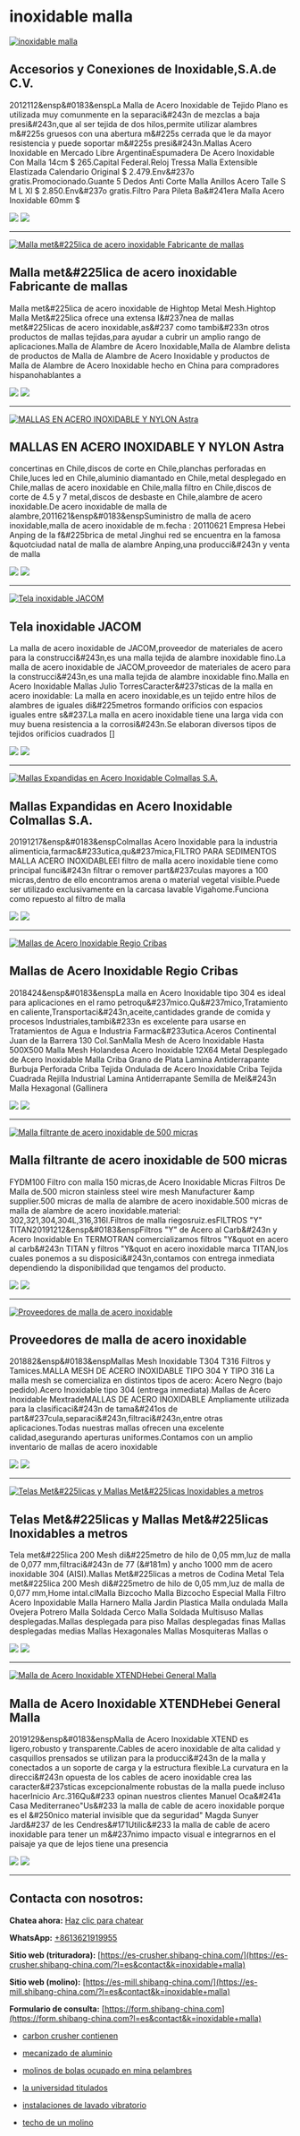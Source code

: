 # inoxidable malla

<a href="https://swt.shibang-china.com/?l=es&img&k=inoxidable+malla" target="_blank">![inoxidable malla](http://static.shibang-china.com/all-800x300/955.jpg)</a>

## Accesorios y Conexiones de Inoxidable,S.A.de C.V.
2012112&ensp&#0183&enspLa Malla de Acero Inoxidable de Tejido Plano es utilizada muy comunmente en la separaci&#243n de mezclas a baja presi&#243n,que al ser tejida de dos hilos,permite utilizar alambres m&#225s gruesos con una abertura m&#225s cerrada que le da mayor resistencia y puede soportar m&#225s presi&#243n.Mallas Acero Inoxidable en Mercado Libre ArgentinaEspumadera De Acero Inoxidable Con Malla 14cm $ 265.Capital Federal.Reloj Tressa Malla Extensible Elastizada Calendario Original $ 2.479.Env&#237o gratis.Promocionado.Guante 5 Dedos Anti Corte Malla Anillos Acero Talle S M L Xl $ 2.850.Env&#237o gratis.Filtro Para Pileta Ba&#241era Malla Acero Inoxidable 60mm $


<a href="https://whatsapp.shibangsoft.com/WhatsApp.php" target="_blank" title="WhatsApp">![](http://static.shibang-china.com/icon/whatsapp.png)</a> <a href="https://swt.shibang-china.com/?l=es&icon&k=inoxidable+malla" target="_blank">![](http://static.shibang-china.com/icon/chat-es.png)</a>

---

<a href="https://swt.shibang-china.com/?l=es&img&k=inoxidable+malla" target="_blank">![Malla met&#225lica de acero inoxidable Fabricante de mallas](http://static.shibang-china.com/all-800x300/105.jpg)</a>

## Malla met&#225lica de acero inoxidable Fabricante de mallas
Malla met&#225lica de acero inoxidable de Hightop Metal Mesh.Hightop Malla Met&#225lica ofrece una extensa l&#237nea de mallas met&#225licas de acero inoxidable,as&#237 como tambi&#233n otros productos de mallas tejidas,para ayudar a cubrir un amplio rango de aplicaciones.Malla de Alambre de Acero Inoxidable,Malla de Alambre delista de productos de Malla de Alambre de Acero Inoxidable y productos de Malla de Alambre de Acero Inoxidable hecho en China para compradores hispanohablantes a


<a href="https://whatsapp.shibangsoft.com/WhatsApp.php" target="_blank" title="WhatsApp">![](http://static.shibang-china.com/icon/whatsapp.png)</a> <a href="https://swt.shibang-china.com/?l=es&icon&k=inoxidable+malla" target="_blank">![](http://static.shibang-china.com/icon/chat-es.png)</a>

---

<a href="https://swt.shibang-china.com/?l=es&img&k=inoxidable+malla" target="_blank">![MALLAS EN ACERO INOXIDABLE Y NYLON Astra](http://static.shibang-china.com/all-800x300/1113.jpg)</a>

## MALLAS EN ACERO INOXIDABLE Y NYLON Astra
concertinas en Chile,discos de corte en Chile,planchas perforadas en Chile,luces led en Chile,aluminio diamantado en Chile,metal desplegado en Chile,mallas de acero inoxidable en Chile,malla filtro en Chile,discos de corte de 4.5 y 7 metal,discos de desbaste en Chile,alambre de acero inoxidable.De acero inoxidable de malla de alambre,2011621&ensp&#0183&enspSuministro de malla de acero inoxidable,malla de acero inoxidable de m.fecha : 20110621 Empresa Hebei Anping de la f&#225brica de metal Jinghui red se encuentra en la famosa &quotciudad natal de malla de alambre Anping,una producci&#243n y venta de malla


<a href="https://whatsapp.shibangsoft.com/WhatsApp.php" target="_blank" title="WhatsApp">![](http://static.shibang-china.com/icon/whatsapp.png)</a> <a href="https://swt.shibang-china.com/?l=es&icon&k=inoxidable+malla" target="_blank">![](http://static.shibang-china.com/icon/chat-es.png)</a>

---

<a href="https://swt.shibang-china.com/?l=es&img&k=inoxidable+malla" target="_blank">![Tela inoxidable JACOM](http://static.shibang-china.com/all-800x300/1519.jpg)</a>

## Tela inoxidable JACOM
La malla de acero inoxidable de JACOM,proveedor de materiales de acero para la construcci&#243n,es una malla tejida de alambre inoxidable fino.La malla de acero inoxidable de JACOM,proveedor de materiales de acero para la construcci&#243n,es una malla tejida de alambre inoxidable fino.Malla en Acero Inoxidable Mallas Julio TorresCaracter&#237sticas de la malla en acero inoxidable: La malla en acero inoxidable,es un tejido entre hilos de alambres de iguales di&#225metros formando orificios con espacios iguales entre s&#237.La malla en acero inoxidable tiene una larga vida con muy buena resistencia a la corrosi&#243n.Se elaboran diversos tipos de tejidos orificios cuadrados []


<a href="https://whatsapp.shibangsoft.com/WhatsApp.php" target="_blank" title="WhatsApp">![](http://static.shibang-china.com/icon/whatsapp.png)</a> <a href="https://swt.shibang-china.com/?l=es&icon&k=inoxidable+malla" target="_blank">![](http://static.shibang-china.com/icon/chat-es.png)</a>

---

<a href="https://swt.shibang-china.com/?l=es&img&k=inoxidable+malla" target="_blank">![Mallas Expandidas en Acero Inoxidable Colmallas S.A.](http://static.shibang-china.com/all-800x300/1163.jpg)</a>

## Mallas Expandidas en Acero Inoxidable Colmallas S.A.
20191217&ensp&#0183&enspColmallas Acero Inoxidable para la industria alimenticia,farmac&#233utica,qu&#237mica,FILTRO PARA SEDIMENTOS MALLA ACERO INOXIDABLEEl filtro de malla acero inoxidable tiene como principal funci&#243n filtrar o remover part&#237culas mayores a 100 micras,dentro de ello encontramos arena o material vegetal visible.Puede ser utilizado exclusivamente en la carcasa lavable Vigahome.Funciona como repuesto al filtro de malla


<a href="https://whatsapp.shibangsoft.com/WhatsApp.php" target="_blank" title="WhatsApp">![](http://static.shibang-china.com/icon/whatsapp.png)</a> <a href="https://swt.shibang-china.com/?l=es&icon&k=inoxidable+malla" target="_blank">![](http://static.shibang-china.com/icon/chat-es.png)</a>

---

<a href="https://swt.shibang-china.com/?l=es&img&k=inoxidable+malla" target="_blank">![Mallas de Acero Inoxidable Regio Cribas](http://static.shibang-china.com/all-800x300/234.jpg)</a>

## Mallas de Acero Inoxidable Regio Cribas
2018424&ensp&#0183&enspLa malla en Acero Inoxidable tipo 304 es ideal para aplicaciones en el ramo petroqu&#237mico.Qu&#237mico,Tratamiento en caliente,Transportaci&#243n,aceite,cantidades grande de comida y procesos Industriales,tambi&#233n es excelente para usarse en Tratamientos de Agua e Industria Farmac&#233utica.Aceros Continental Juan de la Barrera 130 Col.SanMalla Mesh de Acero Inoxidable Hasta 500X500 Malla Mesh Holandesa Acero Inoxidable 12X64 Metal Desplegado de Acero Inoxidable Malla Criba Grano de Plata Lamina Antiderrapante Burbuja Perforada Criba Tejida Ondulada de Acero Inoxidable Criba Tejida Cuadrada Rejilla Industrial Lamina Antiderrapante Semilla de Mel&#243n Malla Hexagonal (Gallinera


<a href="https://whatsapp.shibangsoft.com/WhatsApp.php" target="_blank" title="WhatsApp">![](http://static.shibang-china.com/icon/whatsapp.png)</a> <a href="https://swt.shibang-china.com/?l=es&icon&k=inoxidable+malla" target="_blank">![](http://static.shibang-china.com/icon/chat-es.png)</a>

---

<a href="https://swt.shibang-china.com/?l=es&img&k=inoxidable+malla" target="_blank">![Malla filtrante de acero inoxidable de 500 micras](http://static.shibang-china.com/all-800x300/28.jpg)</a>

## Malla filtrante de acero inoxidable de 500 micras
FYDM100 Filtro con malla 150 micras,de Acero Inoxidable Micras Filtros De Malla de.500 micron stainless steel wire mesh Manufacturer &amp supplier.500 micras de malla de alambre de acero inoxidable.500 micras de malla de alambre de acero inoxidable.material: 302,321,304,304L,316,316l.Filtros de malla riegosruiz.esFILTROS "Y" TITAN20191212&ensp&#0183&enspFiltros "Y" de Acero al Carb&#243n y Acero Inoxidable En TERMOTRAN comercializamos filtros "Y&quot en acero al carb&#243n TITAN y filtros "Y&quot en acero inoxidable marca TITAN,los cuales ponemos a su disposici&#243n,contamos con entrega inmediata dependiendo la disponibilidad que tengamos del producto.


<a href="https://whatsapp.shibangsoft.com/WhatsApp.php" target="_blank" title="WhatsApp">![](http://static.shibang-china.com/icon/whatsapp.png)</a> <a href="https://swt.shibang-china.com/?l=es&icon&k=inoxidable+malla" target="_blank">![](http://static.shibang-china.com/icon/chat-es.png)</a>

---

<a href="https://swt.shibang-china.com/?l=es&img&k=inoxidable+malla" target="_blank">![Proveedores de malla de acero inoxidable](http://static.shibang-china.com/all-800x300/612.jpg)</a>

## Proveedores de malla de acero inoxidable
201882&ensp&#0183&enspMallas Mesh Inoxidable T304 T316 Filtros y Tamices.MALLA MESH DE ACERO INOXIDABLE TIPO 304 Y TIPO 316 La malla mesh se comercializa en distintos tipos de acero: Acero Negro (bajo pedido).Acero Inoxidable tipo 304 (entrega inmediata).Mallas de Acero Inoxidable MextradeMALLAS DE ACERO INOXIDABLE Ampliamente utilizada para la clasificaci&#243n de tama&#241os de part&#237cula,separaci&#243n,filtraci&#243n,entre otras aplicaciones.Todas nuestras mallas ofrecen una excelente calidad,asegurando aperturas uniformes.Contamos con un amplio inventario de mallas de acero inoxidable


<a href="https://whatsapp.shibangsoft.com/WhatsApp.php" target="_blank" title="WhatsApp">![](http://static.shibang-china.com/icon/whatsapp.png)</a> <a href="https://swt.shibang-china.com/?l=es&icon&k=inoxidable+malla" target="_blank">![](http://static.shibang-china.com/icon/chat-es.png)</a>

---

<a href="https://swt.shibang-china.com/?l=es&img&k=inoxidable+malla" target="_blank">![Telas Met&#225licas y Mallas Met&#225licas Inoxidables a metros](http://static.shibang-china.com/all-800x300/622.jpg)</a>

## Telas Met&#225licas y Mallas Met&#225licas Inoxidables a metros
Tela met&#225lica 200 Mesh di&#225metro de hilo de 0,05 mm,luz de malla de 0,077 mm,filtraci&#243n de 77 (&#181m) y ancho 1000 mm de acero inoxidable 304 (AISI).Mallas Met&#225licas a metros de Codina Metal Tela met&#225lica 200 Mesh di&#225metro de hilo de 0,05 mm,luz de malla de 0,077 mm,Home intal.clMalla Bizcocho Malla Bizcocho Especial Malla Filtro Acero Inpoxidable Malla Harnero Malla Jardin Plastica Malla ondulada Malla Ovejera Potrero Malla Soldada Cerco Malla Soldada Multisuso Mallas desplegadas.Mallas desplegada para piso Mallas desplegadas finas Mallas desplegadas medias Mallas Hexagonales Mallas Mosquiteras Mallas o


<a href="https://whatsapp.shibangsoft.com/WhatsApp.php" target="_blank" title="WhatsApp">![](http://static.shibang-china.com/icon/whatsapp.png)</a> <a href="https://swt.shibang-china.com/?l=es&icon&k=inoxidable+malla" target="_blank">![](http://static.shibang-china.com/icon/chat-es.png)</a>

---

<a href="https://swt.shibang-china.com/?l=es&img&k=inoxidable+malla" target="_blank">![Malla de Acero Inoxidable XTENDHebei General Malla](http://static.shibang-china.com/all-800x300/898.jpg)</a>

## Malla de Acero Inoxidable XTENDHebei General Malla
2019129&ensp&#0183&enspMalla de Acero Inoxidable XTEND es ligero,robusto y transparente.Cables de acero inoxidable de alta calidad y casquillos prensados se utilizan para la producci&#243n de la malla y conectados a un soporte de carga y la estructura flexible.La curvatura en la direcci&#243n opuesta de los cables de acero inoxidable crea las caracter&#237sticas excepcionalmente robustas de la malla puede incluso hacerInicio Arc.316Qu&#233 opinan nuestros clientes Manuel Oca&#241a Casa Mediterraneo"Us&#233 la malla de cable de acero inoxidable porque es el &#250nico material invisible que da seguridad" Magda Sunyer Jard&#237 de les Cendres&#171Utilic&#233 la malla de cable de acero inoxidable para tener un m&#237nimo impacto visual e integrarnos en el paisaje ya que de lejos tiene una presencia


<a href="https://whatsapp.shibangsoft.com/WhatsApp.php" target="_blank" title="WhatsApp">![](http://static.shibang-china.com/icon/whatsapp.png)</a> <a href="https://swt.shibang-china.com/?l=es&icon&k=inoxidable+malla" target="_blank">![](http://static.shibang-china.com/icon/chat-es.png)</a>

---
## Contacta con nosotros:

**Chatea ahora:** [Haz clic para chatear](https://swt.shibang-china.com?l=es&contact&k=inoxidable+malla)

**WhatsApp:**  [+8613621919955](https://whatsapp.shibangsoft.com/WhatsApp.php)

**Sitio web (trituradora):** [https://es-crusher.shibang-china.com/](https://es-crusher.shibang-china.com/?l=es&contact&k=inoxidable+malla)

**Sitio web (molino):** [https://es-mill.shibang-china.com/](https://es-mill.shibang-china.com/?l=es&contact&k=inoxidable+malla)

**Formulario de consulta:** [https://form.shibang-china.com](https://form.shibang-china.com?l=es&contact&k=inoxidable+malla)

* [carbon crusher contienen](../93/carbon%20crusher%20contienen.md)

* [mecanizado de aluminio](../87/mecanizado%20de%20aluminio.md)

* [molinos de bolas ocupado en mina pelambres](../92/molinos%20de%20bolas%20ocupado%20en%20mina%20pelambres.md)

* [la universidad titulados](../88/la%20universidad%20titulados.md)

* [instalaciones de lavado vibratorio](../93/instalaciones%20de%20lavado%20vibratorio.md)

* [techo de un molino](../89/techo%20de%20un%20molino.md)